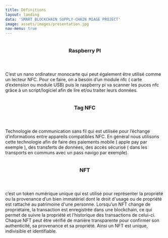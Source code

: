 ```yaml
---
title: Définitions
layout: landing
data: 'SMART BLOCKCHAIN SUPPLY-CHAIN MIAGE PROJECT'
image: assets/images/presentation.jpg
nav-menu: true
---
```


<!-- Main -->
<div id="main">

<!-- One -->

<!-- Two -->
<section id="two" class="spotlights">
	<section>
			<img src="{% link assets/images/Raspberry_Pi.jpg %}" alt="" data-position="center center" />
		<div class="content">
			<div class="inner">
				<header class="major">
					<h3>Raspberry PI</h3>
				</header>
				<p>C’est un nano ordinateur monocarte qui peut également être utilisé comme un lecteur NFC. Pour ce faire, on a besoin d’un module nfc ( carte d’extension ou module USB) puis le raspberry pi va scanner les puces nfc grâce à un script/logiciel afin de lire et/ou traiter leurs données. </p>
			</div>
		</div>
	</section>
	<section>
		<img src="{% link assets/images/NFC_tag.png %}" alt="" data-position="top center" />
		<div class="content">
			<div class="inner">
				<header class="major">
					<h3>Tag NFC</h3>
				</header>
				<p>Technologie de communication sans fil qui est utilisée pour l’échange d’informations entre appareils compatibles NFC. En général nous utilisons cette technologie afin de faire des paiements mobile ( apple pay par exemple ), des transferts de données, des accès sécurisé ( dans les transports en communs avec un pass navigo par exemple).
</p>
			</div>
		</div>
	</section>
	<section>
			<img src="{% link assets/images/nft.jpg %}" alt="" data-position="25% 25%" />
		<div class="content">
			<div class="inner">
				<header class="major">
					<h3>NFT</h3>
				</header>
				<p>c’est un token numérique unique qui est utilisé pour représenter la propriété ou la provenance d’un bien immatériel dont le droit d'usage ou de propriété est rattaché au patrimoine d'une personne. Lorsqu’un NFT change de propriétaire, la transaction est enregistrée dans une blockchain, ce qui permet de suivre la propriété et l’historique des transactions de celui-ci. Chaque NFT peut être vérifié de manière transparente pour confirmer son authenticité, sa provenance et sa propriété. Ainsi un NFT est unique, indivisible et identifiable.


 </p>
			</div>
		</div>
	</section>
</section>



</div>
